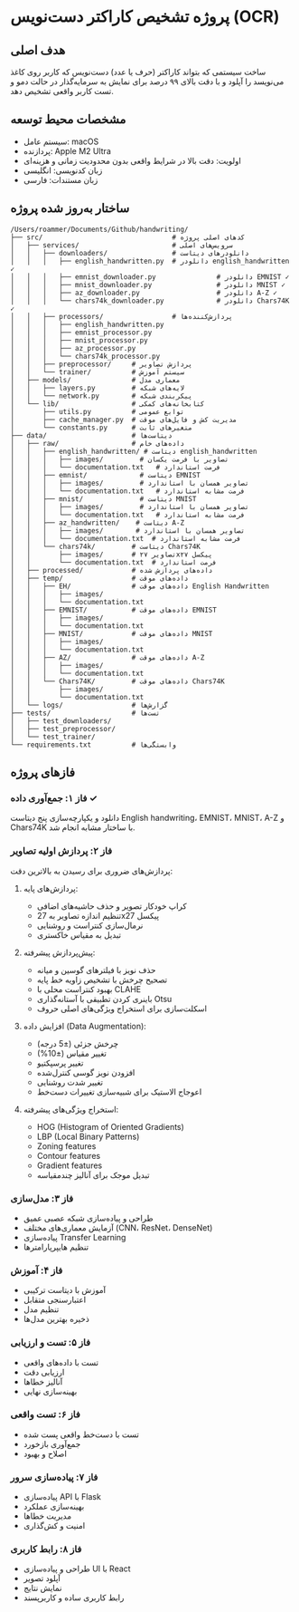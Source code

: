 # پروژه تشخیص کاراکتر دست‌نویس (OCR)

## هدف اصلی
ساخت سیستمی که بتواند کاراکتر (حرف یا عدد) دست‌نویس که کاربر روی کاغذ می‌نویسد را آپلود و با دقت بالای ۹۹ درصد برای نمایش به سرمایه‌گذار در حالت دمو و تست کاربر واقعی تشخیص دهد.

## مشخصات محیط توسعه
- سیستم عامل: macOS
- پردازنده: Apple M2 Ultra
- اولویت: دقت بالا در شرایط واقعی بدون محدودیت زمانی و هزینه‌ای
- زبان کدنویسی: انگلیسی
- زبان مستندات: فارسی

## ساختار به‌روز شده پروژه
```
/Users/roammer/Documents/Github/handwriting/
├── src/                                # کدهای اصلی پروژه
│   ├── services/                       # سرویس‌های اصلی
│   │   ├── downloaders/                # دانلودرهای دیتاست
│   │   │   ├── english_handwritten.py  # دانلودر english_handwritten ✓
│   │   │   ├── emnist_downloader.py               # دانلودر EMNIST ✓
│   │   │   ├── mnist_downloader.py                # دانلودر MNIST ✓
│   │   │   ├── az_downloader.py                   # دانلودر A-Z ✓
│   │   │   └── chars74k_downloader.py             # دانلودر Chars74K ✓
│   │   ├── processors/                 # پردازش‌کننده‌ها
│   │   │   ├── english_handwritten.py
│   │   │   ├── emnist_processor.py
│   │   │   ├── mnist_processor.py
│   │   │   ├── az_processor.py
│   │   │   └── chars74k_processor.py
│   │   ├── preprocessor/     # پردازش تصاویر
│   │   └── trainer/          # سیستم آموزش
│   ├── models/               # معماری مدل
│   │   ├── layers.py         # لایه‌های شبکه
│   │   └── network.py        # پیکربندی شبکه
│   └── lib/                  # کتابخانه‌های کمکی
│       ├── utils.py          # توابع عمومی
│       ├── cache_manager.py  # مدیریت کش و فایل‌های موقت
│       └── constants.py      # متغیرهای ثابت
├── data/                     # دیتاست‌ها
│   ├── raw/                  # داده‌های خام
│   │   ├── english_handwritten/ # دیتاست english_handwritten
│   │   │   ├── images/         # تصاویر با فرمت یکسان
│   │   │   └── documentation.txt   # فرمت استاندارد
│   │   ├── emnist/             # دیتاست EMNIST
│   │   │   ├── images/         # تصاویر همسان با استاندارد
│   │   │   └── documentation.txt   # فرمت مشابه استاندارد
│   │   ├── mnist/              # دیتاست MNIST
│   │   │   ├── images/         # تصاویر همسان با استاندارد
│   │   │   └── documentation.txt   # فرمت مشابه استاندارد
│   │   ├── az_handwritten/    # دیتاست A-Z
│   │   │   ├── images/        # تصاویر همسان با استاندارد
│   │   │   └── documentation.txt  # فرمت مشابه استاندارد
│   │   └── chars74k/         # دیتاست Chars74K
│   │       ├── images/       # تصاویر ۲۷x۲۷ پیکسل
│   │       └── documentation.txt  # فرمت استاندارد
│   ├── processed/            # داده‌های پردازش شده
│   ├── temp/                 # داده‌های موقت
│   │   ├── EH/               # داده‌های موقت English Handwritten
│   │   │   ├── images/    
│   │   │   └── documentation.txt
│   │   ├── EMNIST/           # داده‌های موقت EMNIST
│   │   │   ├── images/    
│   │   │   └── documentation.txt
│   │   ├── MNIST/            # داده‌های موقت MNIST
│   │   │   ├── images/    
│   │   │   └── documentation.txt
│   │   ├── AZ/               # داده‌های موقت A-Z
│   │   │   ├── images/    
│   │   │   └── documentation.txt
│   │   └── Chars74K/         # داده‌های موقت Chars74K
│   │       ├── images/    
│   │       └── documentation.txt
│   └── logs/                 # گزارش‌ها
├── tests/                    # تست‌ها
│   ├── test_downloaders/
│   ├── test_preprocessor/
│   └── test_trainer/
└── requirements.txt          # وابستگی‌ها
```

## فازهای پروژه

### فاز ۱: جمع‌آوری داده ✓
دانلود و یکپارچه‌سازی پنج دیتاست English handwriting، EMNIST، MNIST، A-Z و Chars74K با ساختار مشابه انجام شد.

### فاز ۲: پردازش اولیه تصاویر
پردازش‌های ضروری برای رسیدن به بالاترین دقت:

1. پردازش‌های پایه:
   - کراپ خودکار تصویر و حذف حاشیه‌های اضافی
   - تنظیم اندازه تصاویر به 27x27 پیکسل
   - نرمال‌سازی کنتراست و روشنایی
   - تبدیل به مقیاس خاکستری

2. پیش‌پردازش پیشرفته:
   - حذف نویز با فیلترهای گوسین و میانه
   - تصحیح چرخش با تشخیص زاویه خط پایه
   - بهبود کنتراست محلی با CLAHE
   - باینری کردن تطبیقی با آستانه‌گذاری Otsu
   - اسکلت‌سازی برای استخراج ویژگی‌های اصلی حروف

3. افزایش داده (Data Augmentation):
   - چرخش جزئی (±5 درجه)
   - تغییر مقیاس (±10%)
   - تغییر پرسپکتیو
   - افزودن نویز گوسی کنترل‌شده
   - تغییر شدت روشنایی
   - اعوجاج الاستیک برای شبیه‌سازی تغییرات دست‌خط

4. استخراج ویژگی‌های پیشرفته:
   - HOG (Histogram of Oriented Gradients)
   - LBP (Local Binary Patterns)
   - Zoning features
   - Contour features
   - Gradient features
   - تبدیل موجک برای آنالیز چندمقیاسه

### فاز ۳: مدل‌سازی
- طراحی و پیاده‌سازی شبکه عصبی عمیق
- آزمایش معماری‌های مختلف (CNN، ResNet، DenseNet)
- پیاده‌سازی Transfer Learning
- تنظیم هایپرپارامترها

### فاز ۴: آموزش
- آموزش با دیتاست ترکیبی
- اعتبارسنجی متقابل
- تنظیم مدل
- ذخیره بهترین مدل‌ها

### فاز ۵: تست و ارزیابی
- تست با داده‌های واقعی
- ارزیابی دقت
- آنالیز خطاها
- بهینه‌سازی نهایی

### فاز ۶: تست واقعی
- تست با دست‌خط واقعی پست شده
- جمع‌آوری بازخورد
- اصلاح و بهبود

### فاز ۷: پیاده‌سازی سرور
- پیاده‌سازی API با Flask
- بهینه‌سازی عملکرد
- مدیریت خطاها
- امنیت و کش‌گذاری

### فاز ۸: رابط کاربری
- طراحی و پیاده‌سازی UI با React
- آپلود تصویر
- نمایش نتایج
- رابط کاربری ساده و کاربرپسند